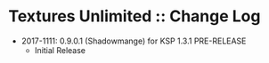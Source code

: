 # Textures Unlimited :: Change Log

* 2017-1111: 0.9.0.1 (Shadowmange) for KSP 1.3.1 PRE-RELEASE
	+ Initial Release
